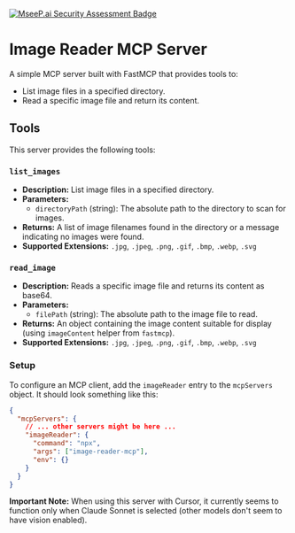 [![MseeP.ai Security Assessment Badge](https://mseep.net/pr/moiri-gamboni-image-reader-mcp-badge.png)](https://mseep.ai/app/moiri-gamboni-image-reader-mcp)

# Image Reader MCP Server

A simple MCP server built with FastMCP that provides tools to:

- List image files in a specified directory.
- Read a specific image file and return its content.


## Tools

This server provides the following tools:

### `list_images`

*   **Description:** List image files in a specified directory.
*   **Parameters:**
    *   `directoryPath` (string): The absolute path to the directory to scan for images.
*   **Returns:** A list of image filenames found in the directory or a message indicating no images were found.
*   **Supported Extensions:** `.jpg`, `.jpeg`, `.png`, `.gif`, `.bmp`, `.webp`, `.svg`

### `read_image`

*   **Description:** Reads a specific image file and returns its content as base64.
*   **Parameters:**
    *   `filePath` (string): The absolute path to the image file to read.
*   **Returns:** An object containing the image content suitable for display (using `imageContent` helper from `fastmcp`).
*   **Supported Extensions:** `.jpg`, `.jpeg`, `.png`, `.gif`, `.bmp`, `.webp`, `.svg`

### Setup

To configure an MCP client, add the `imageReader` entry to the `mcpServers` object. It should look something like this:

```json
{
  "mcpServers": {
    // ... other servers might be here ...
    "imageReader": {
      "command": "npx",
      "args": ["image-reader-mcp"],
      "env": {}
    }
  }
}
```

**Important Note:** When using this server with Cursor, it currently seems to function only when Claude Sonnet is selected (other models don't seem to have vision enabled).
